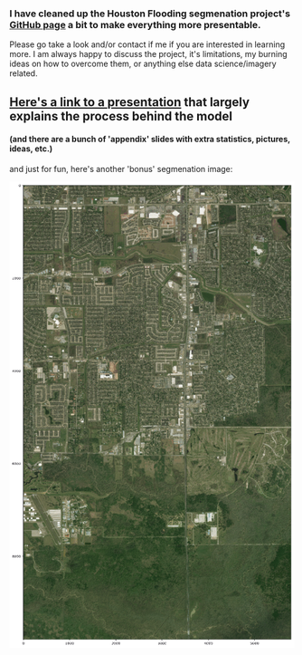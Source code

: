 
### I have cleaned up the Houston Flooding segmenation project's [GitHub page](https://github.com/Lichtphyz/Houston_flooding) a bit to make everything more presentable.

Please go take a look and/or contact if me if you are interested in learning more.  I am always happy to discuss the project, it's limitations, my burning ideas on how to overcome them, or anything else data science/imagery related.

## [Here's a link to a presentation](https://docs.google.com/presentation/d/e/2PACX-1vQL4lvBRuwTnkPMcWgemC2gNoN51SNeYtfwQ4IiaP9jh20XWwRdVU7EMRi4_Et_-0ukVCt8l6Ogbp1K/embed?start=false&loop=false&delayms=5000&slide=id.g35f391192_00) that largely explains the process behind the model
#### (and there are a bunch of 'appendix' slides with extra statistics, pictures, ideas, etc.)

and just for fun, here's another 'bonus' segmenation image:

<img src="../images/right_.gif">
